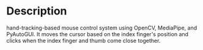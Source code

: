 # Description
hand-tracking-based mouse control system using OpenCV, MediaPipe, and PyAutoGUI. It moves the cursor based on the index finger's position and clicks when the index finger and thumb come close together.